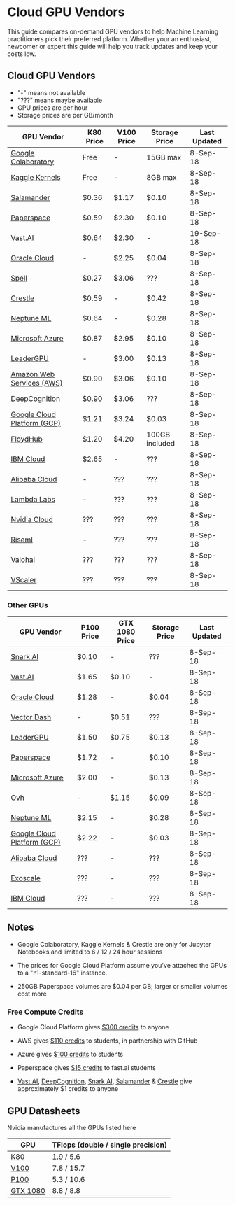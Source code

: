 # Cloud GPU Vendors

This guide compares on-demand GPU vendors to help Machine Learning practitioners
pick their preferred platform. Whether your an enthusiast, newcomer or expert
this guide will help you track updates and keep your costs low.

## Cloud GPU Vendors

- "-" means not available
- "???" means maybe available
- GPU prices are per hour
- Storage prices are per GB/month

| GPU Vendor                                                                                            | K80 Price | V100 Price | Storage Price  | Last Updated |
| ----------------------------------------------------------------------------------------------------- | --------- | ---------- | -------------- | ------------ |
| [Google Colaboratory](https://colab.research.google.com/)                                             | Free      | -          | 15GB max       | 8-Sep-18     |
| [Kaggle Kernels](https://www.kaggle.com/dansbecker/running-kaggle-kernels-with-a-gpu)                 | Free      | -          | 8GB max        | 8-Sep-18     |
| [Salamander](https://salamander.ai/)                                                                  | $0.36     | $1.17      | $0.10          | 8-Sep-18     |
| [Paperspace](https://www.paperspace.com/)                                                             | $0.59     | $2.30      | $0.10          | 8-Sep-18     |
| [Vast.AI](https://vast.ai/)                                                                           | $0.64     | $2.30      | -              | 19-Sep-18    |
| [Oracle Cloud](https://cloud.oracle.com/compute/gpu/features)                                         | -         | $2.25      | $0.04          | 8-Sep-18     |
| [Spell](https://spell.run/)                                                                           | $0.27     | $3.06      | ???            | 8-Sep-18     |
| [Crestle](https://www.crestle.com/)                                                                   | $0.59     | -          | $0.42          | 8-Sep-18     |
| [Neptune ML](https://neptune.ml/)                                                                     | $0.64     | -          | $0.28          | 8-Sep-18     |
| [Microsoft Azure](https://docs.microsoft.com/en-us/azure/virtual-machines/windows/sizes-gpu)          | $0.87     | $2.95      | $0.10          | 8-Sep-18     |
| [LeaderGPU](https://www.leadergpu.com/)                                                               | -         | $3.00      | $0.13          | 8-Sep-18     |
| [Amazon Web Services (AWS)](https://aws.amazon.com/ec2/instance-types/p2/)                            | $0.90     | $3.06      | $0.10          | 8-Sep-18     |
| [DeepCognition](https://deepcognition.ai/)                                                            | $0.90     | $3.06      | ???            | 8-Sep-18     |
| [Google Cloud Platform (GCP)](https://cloud.google.com/gpu/)                                          | $1.21     | $3.24      | $0.03          | 8-Sep-18     |
| [FloydHub](https://www.floydhub.com/)                                                                 | $1.20     | $4.20      | 100GB included | 8-Sep-18     |
| [IBM Cloud](https://www.ibm.com/cloud/gpu)                                                            | $2.65     | -          | ???            | 8-Sep-18     |
| [Alibaba Cloud](https://www.alibabacloud.com/product/gpu?spm=a3c0i.11728334.1144220.1.23794a1clKeiCs) | -         | ???        | ???            | 8-Sep-18     |
| [Lambda Labs](https://lambdalabs.com/)                                                                | -         | ???        | ???            | 8-Sep-18     |
| [Nvidia Cloud](https://www.nvidia.com/en-us/data-center/gpu-cloud-computing/)                         | ???       | ???        | ???            | 8-Sep-18     |
| [Riseml](https://riseml.com/)                                                                         | -         | ???        | ???            | 8-Sep-18     |
| [Valohai](https://valohai.com/)                                                                       | ???       | ???        | ???            | 8-Sep-18     |
| [VScaler](https://www.vscaler.com/)                                                                   | ???       | ???        | ???            | 8-Sep-18     |

### Other GPUs

| GPU Vendor                                                                                            | P100 Price | GTX 1080 Price | Storage Price | Last Updated |
| ----------------------------------------------------------------------------------------------------- | ---------- | -------------- | ------------- | ------------ |
| [Snark AI](https://snark.ai/)                                                                         | $0.10      | -              | ???           | 8-Sep-18     |
| [Vast.AI](https://vast.ai/)                                                                           | $1.65      | $0.10          | -             | 8-Sep-18     |
| [Oracle Cloud](https://cloud.oracle.com/compute/gpu/features)                                         | $1.28      | -              | $0.04         | 8-Sep-18     |
| [Vector Dash](https://vectordash.com/)                                                                | -          | $0.51          | ???           | 8-Sep-18     |
| [LeaderGPU](https://www.leadergpu.com/)                                                               | $1.50      | $0.75          | $0.13         | 8-Sep-18     |
| [Paperspace](https://www.paperspace.com/)                                                             | $1.72      | -              | $0.10         | 8-Sep-18     |
| [Microsoft Azure](https://docs.microsoft.com/en-us/azure/virtual-machines/windows/sizes-gpu)          | $2.00      | -              | $0.13         | 8-Sep-18     |
| [Ovh](https://www.ovh.com/world/public-cloud/instances/prices/)                                       | -          | $1.15          | $0.09         | 8-Sep-18     |
| [Neptune ML](https://neptune.ml/)                                                                     | $2.15      | -              | $0.28         | 8-Sep-18     |
| [Google Cloud Platform (GCP)](https://cloud.google.com/gpu/)                                          | $2.22      | -              | $0.03         | 8-Sep-18     |
| [Alibaba Cloud](https://www.alibabacloud.com/product/gpu?spm=a3c0i.11728334.1144220.1.23794a1clKeiCs) | ???        | -              | ???           | 8-Sep-18     |
| [Exoscale](https://exoscale.com/)                                                                     | ???        | -              | ???           | 8-Sep-18     |
| [IBM Cloud](https://www.ibm.com/cloud/gpu)                                                            | ???        | -              | ???           | 8-Sep-18     |

## Notes

- Google Colaboratory, Kaggle Kernels & Crestle are only for Jupyter Notebooks
and limited to 6 / 12 / 24 hour sessions

- The prices for Google Cloud Platform assume you've attached the GPUs to a
"n1-standard-16" instance.

- 250GB Paperspace volumes are $0.04 per GB; larger or smaller volumes cost more

### Free Compute Credits

- Google Cloud Platform gives [$300 credits](https://cloud.google.com/free/) to anyone

- AWS gives [$110 credits](https://education.github.com/pack/) to students, in partnership with GitHub

- Azure gives [$100 credits](https://azure.microsoft.com/en-in/free/students/) to students

- Paperspace gives [$15 credits](https://github.com/asiedubrempong/fastai_deeplearn_part1/blob/master/tools/paperspace.md#summary-of-charges) to fast.ai students

- [Vast.AI](https://vast.ai/), [DeepCognition](https://deepcognition.ai/), [Snark AI](https://snark.ai/), [Salamander](https://salamander.ai/) & [Crestle](https://www.crestle.com/) give approximately $1 credits to anyone

## GPU Datasheets

Nvidia manufactures all the GPUs listed here

| GPU                                                                                                                        | TFlops (double / single precision) |
| -------------------------------------------------------------------------------------------------------------------------- | ---------------------------------- |
| [K80](https://www.nvidia.com/content/dam/en-zz/Solutions/Data-Center/tesla-product-literature/TeslaK80-datasheet.pdf)      | 1.9 / 5.6                          |
| [V100](https://images.nvidia.com/content/technologies/volta/pdf/tesla-volta-v100-datasheet-letter-fnl-web.pdf)             | 7.8 / 15.7                        |
| [P100](https://images.nvidia.com/content/tesla/pdf/nvidia-tesla-p100-datasheet.pdf)                                        | 5.3 / 10.6                         |
| [GTX 1080](https://international.download.nvidia.com/geforce-com/international/pdfs/GeForce_GTX_1080_Whitepaper_FINAL.pdf) | 8.8 / 8.8                          |
